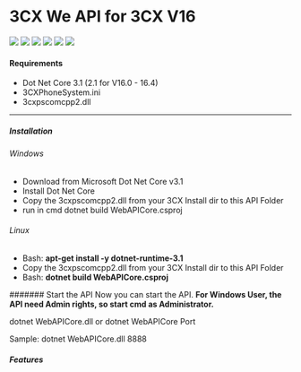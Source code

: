 # 3CX We API for 3CX V16

![](https://img.shields.io/github/stars/pandao/editor.md.svg) ![](https://img.shields.io/github/forks/pandao/editor.md.svg) ![](https://img.shields.io/github/tag/pandao/editor.md.svg) ![](https://img.shields.io/github/release/pandao/editor.md.svg) ![](https://img.shields.io/github/issues/pandao/editor.md.svg) ![](https://img.shields.io/bower/v/editor.md.svg)

#### Requirements
- Dot Net Core 3.1 (2.1 for V16.0 - 16.4)
- 3CXPhoneSystem.ini
- 3cxpscomcpp2.dll

------------


##### Installation

###### Windows

- Download from Microsoft Dot Net Core v3.1
- Install Dot Net Core
- Copy the 3cxpscomcpp2.dll from your 3CX Install dir to this API Folder
- run in cmd dotnet build WebAPICore.csproj

###### Linux

-  Bash: **apt-get install -y dotnet-runtime-3.1**
- Copy the 3cxpscomcpp2.dll from your 3CX Install dir to this API Folder
- Bash:  **dotnet build WebAPICore.csproj**

####### Start the API
Now you can start the API.
**For Windows User, the API need Admin rights, so start cmd as Administrator.**

dotnet WebAPICore.dll 
or 
dotnet WebAPICore Port

Sample: dotnet WebAPICore.dll 8888

##### Features
